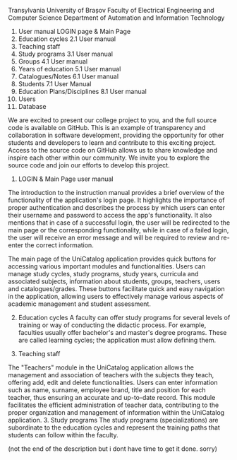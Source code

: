Transylvania University of Brașov
Faculty of Electrical Engineering and Computer Science
Department of Automation and Information Technology

1. User manual LOGIN page & Main Page 
2. Education cycles 
2.1 User manual 
2. Teaching staff 
3. Study programs 
3.1 User manual 
4. Groups 
4.1 User manual 
5. Years of education 
5.1 User manual 
6. Catalogues/Notes 
6.1 User manual 
7. Students 
7.1 User Manual
8. Education Plans/Disciplines 
8.1 User manual 
9. Users 
10. Database 


We are excited to present our college project to you, and the full source code is available on GitHub. This is an example of transparency and collaboration in software development, providing the opportunity for other students and developers to learn and contribute to this exciting project. Access to the source code on GitHub allows us to share knowledge and inspire each other within our community. We invite you to explore the source code and join our efforts to develop this project.

1. LOGIN & Main Page user manual

The introduction to the instruction manual provides a brief overview of the functionality of the application's login page. It highlights the importance of proper authentication and describes the process by which users can enter their username and password to access the app's functionality. It also mentions that in case of a successful login, the user will be redirected to the main page or the corresponding functionality, while in case of a failed login, the user will receive an error message and will be required to review and re-enter the correct information.
 
The main page of the UniCatalog application provides quick buttons for accessing various important modules and functionalities. Users can manage study cycles, study programs, study years, curricula and associated subjects, information about students, groups, teachers, users and catalogues/grades. These buttons facilitate quick and easy navigation in the application, allowing users to effectively manage various aspects of academic management and student assessment.

2. Education cycles
A faculty can offer study programs for several levels of training or way of conducting the didactic process. For example, faculties usually offer bachelor's and master's degree programs. These are called learning cycles; the application must allow defining them.

2. Teaching staff

The "Teachers" module in the UniCatalog application allows the management and association of teachers with the subjects they teach, offering add, edit and delete functionalities. Users can enter information such as name, surname, employee brand, title and position for each teacher, thus ensuring an accurate and up-to-date record. This module facilitates the efficient administration of teacher data, contributing to the proper organization and management of information within the UniCatalog application.
3. Study programs
The study programs (specializations) are subordinate to the education cycles and represent the training paths that students can follow within the faculty.

(not the end of the description but i dont have time to get it done. sorry)

